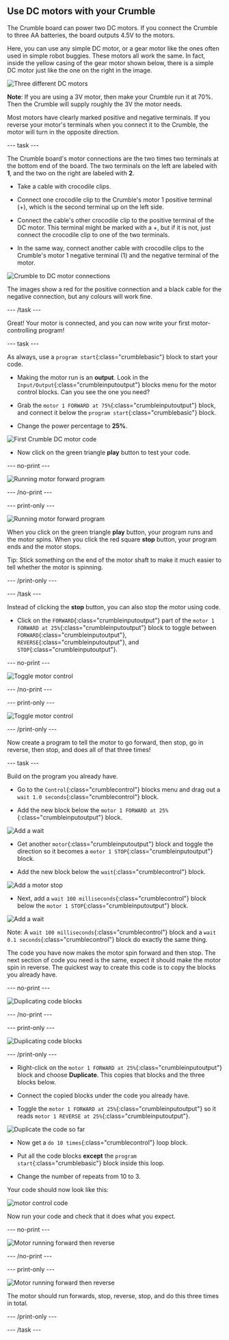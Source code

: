 ## Use DC motors with your Crumble

The Crumble board can power two DC motors. If you connect the Crumble to three AA batteries, the board outputs 4.5V to the motors.

Here, you can use any simple DC motor, or a gear motor like the ones often used in simple robot buggies. These motors all work the same. In fact, inside the yellow casing of the gear motor shown below, there is a simple DC motor just like the one on the right in the image.

![Three different DC motors](images/DC_motors.png)

**Note**: If you are using a 3V motor, then make your Crumble run it at 70%. Then the Crumble will supply roughly the 3V the motor needs.

Most motors have clearly marked positive and negative terminals. If you reverse your motor's terminals when you connect it to the Crumble, the motor will turn in the opposite direction.

--- task ---

The Crumble board's motor connections are the two times two terminals at the bottom end of the board. The two terminals on the left are labeled with **1**, and the two on the right are labeled with **2**.

* Take a cable with crocodile clips.

* Connect one crocodile clip to the Crumble's motor 1 positive terminal (+), which is the second terminal up on the left side.

* Connect the cable's other crocodile clip to the positive terminal of the DC motor. This terminal might be marked with a +, but if it is not, just connect the crocodile clip to one of the two terminals.

*  In the same way, connect another cable with crocodile clips to the Crumble's motor 1 negative terminal (1) and the negative terminal of the motor.

![Crumble to DC motor connections](images/motor_connectionsSA.png)

The images show a red for the positive connection and a black cable for the negative connection, but any colours will work fine.

--- /task ---

Great! Your motor is connected, and you can now write your first motor-controlling program!

--- task ---

As always, use a `program start`{:class="crumblebasic"} block to start your code.

* Making the motor run is an **output**. Look in the `Input/Output`{:class="crumbleinputoutput"} blocks menu for the motor control blocks. Can you see the one you need?

* Grab the `motor 1 FORWARD at 75%`{:class="crumbleinputoutput"} block, and connect it below the `program start`{:class="crumblebasic"} block.

* Change the power percentage to **25%**.

![First Crumble DC motor code](images/Crumble_motor_forward_code.png)

* Now click on the green triangle **play** button to test your code.

--- no-print ---

![Running motor forward program](images/Crumble_motor_forward.gif)

--- /no-print ---

--- print-only ---

![Running motor forward program](images/Crumble_motor_forward.png)

When you click on the green triangle **play** button, your program runs and the motor spins. When you click the red square **stop** button, your program ends and the motor stops.

Tip: Stick something on the end of the motor shaft to make it much easier to tell whether the motor is spinning.

--- /print-only ---

--- /task ---

Instead of clicking the **stop** button, you can also stop the motor using code.

* Click on the `FORWARD`{:class="crumbleinputoutput"} part of the `motor 1 FORWARD at 25%`{:class="crumbleinputoutput"} block to toggle between `FORWARD`{:class="crumbleinputoutput"}, `REVERSE`{:class="crumbleinputoutput"}, and `STOP`{:class="crumbleinputoutput"}.
 
 --- no-print ---

![Toggle motor control](images/crumble_motor_direction_toggle.gif)

--- /no-print ---

--- print-only ---

![Toggle motor control](images/crumble_motor_direction_toggle.png)

--- /print-only ---

Now create a program to tell the motor to go forward, then stop, go in reverse, then stop, and does all of that three times!

--- task ---

Build on the program you already have.

* Go to the `Control`{:class="crumblecontrol"} blocks menu and drag out a `wait 1.0 seconds`{:class="crumblecontrol"} block.

* Add the new block below the `motor 1 FORWARD at 25%`{:class="crumbleinputoutput"} block.

![Add a wait](images/motorstage1.png)

* Get another `motor`{:class="crumbleinputoutput"} block and toggle the direction so it becomes a `motor 1 STOP`{:class="crumbleinputoutput"} block.

* Add the new block below the `wait`{:class="crumblecontrol"} block.

![Add a motor stop](images/motorstage2.png)

* Next, add a `wait 100 milliseconds`{:class="crumblecontrol"} block below the `motor 1 STOP`{:class="crumbleinputoutput"} block.

![Add a wait](images/motorstage3.png)

Note: A `wait 100 milliseconds`{:class="crumblecontrol"} block and a `wait 0.1 seconds`{:class="crumblecontrol"} block do exactly the same thing.

The code you have now makes the motor spin forward and then stop. The next section of code you need is the same, expect it should make the motor spin in reverse. The quickest way to create this code is to copy the blocks you already have.

 --- no-print ---

![Duplicating code blocks](images/duplicate_blocks.gif)

--- /no-print ---

--- print-only ---

![Duplicating code blocks](images/duplicate_blocks.png)

--- /print-only ---

* Right-click on the `motor 1 FORWARD at 25%`{:class="crumbleinputoutput"} block and choose **Duplicate**. This copies that blocks and the three blocks below.

* Connect the copied blocks under the code you already have.

* Toggle the `motor 1 FORWARD at 25%`{:class="crumbleinputoutput"} so it reads `motor 1 REVERSE at 25%`{:class="crumbleinputoutput"}.

![Duplicate the code so far](images/motorstage4.png)

* Now get a `do 10 times`{:class="crumblecontrol"} loop block.

* Put all the code blocks **except** the `program start`{:class="crumblebasic"} block inside this loop.

* Change the number of repeats from 10 to 3.

Your code should now look like this:

![motor control code](images/crumble_motor_start_stop_code.png)

Now run your code and check that it does what you expect.

 --- no-print ---

![Motor running forward then reverse](images/crumble_motor_start_stop.gif)

--- /no-print ---

--- print-only ---

![Motor running forward then reverse](images/crumble_motor_start_stop.png)

The motor should run forwards, stop, reverse, stop, and do this three times in total.

--- /print-only ---

--- /task ---